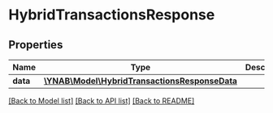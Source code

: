 # HybridTransactionsResponse

## Properties
Name | Type | Description | Notes
------------ | ------------- | ------------- | -------------
**data** | [**\YNAB\Model\HybridTransactionsResponseData**](HybridTransactionsResponseData.md) |  | 

[[Back to Model list]](../../README.md#documentation-for-models) [[Back to API list]](../../README.md#documentation-for-api-endpoints) [[Back to README]](../../README.md)

